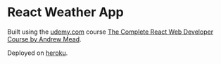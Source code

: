 # React Weather App

Built using the [udemy.com](https://udemy.com) course [The Complete React Web Developer Course by Andrew Mead](https://www.udemy.com/the-complete-react-web-app-developer-course).

Deployed on [heroku](http://react-weather-app-by-kate.herokuapp.com/).
